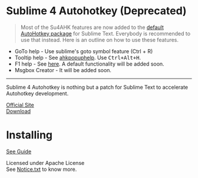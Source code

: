 Sublime 4 Autohotkey (Deprecated)
===============================
  
> Most of the Su4AHK features are now added to the [default AutoHotkey package](http://github.com/ahkscript/SublimeAutoHotkey) for Sublime Text. Everybody is recommended to use that instead. Here is an outline on how to use these features.
* GoTo help - Use sublime's goto symbol feature (Ctrl + R)
* Tooltip help - See [ahkpopuphelp](https://github.com/ahkscript/SublimeAutoHotkey#ahkpopuphelp). Use <kbd>Ctrl+Alt+H</kbd>.
* F1 help - See [here](https://github.com/ahkscript/SublimeAutoHotkey#goto-documentation-integration). A default functionality will be added soon.
* Msgbox Creator - It will be added soon.

---

Sublime 4 Autohotkey is nothing but a patch for Sublime Text to accelerate Autohotkey development.  
  
[Official Site](http://avi-win-tips.blogspot.com/2013/06/su4ahk.html)  
[Download](https://github.com/aviaryan/Sublime4Autohotkey/archive/master.zip)  
  
  
Installing
==========
[See Guide](http://avi-win-tips.blogspot.com/2013/06/su4ahkguide.html)  
  

Licensed under Apache License   
See [Notice.txt](NOTICE.TXT) to know more.  
  